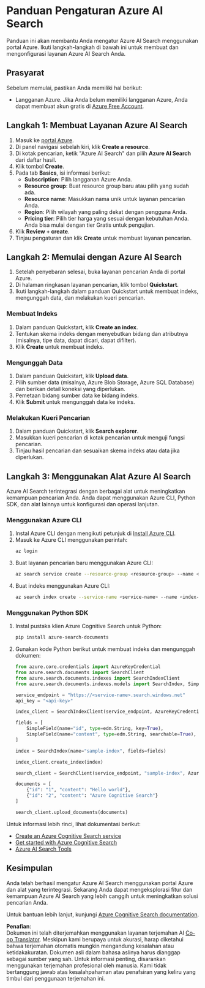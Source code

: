 <!--
CO_OP_TRANSLATOR_METADATA:
{
  "original_hash": "f0ce2d470f3efad6f8c7df376f416a4b",
  "translation_date": "2025-07-12T07:38:38+00:00",
  "source_file": "00-course-setup/AzureSearch.md",
  "language_code": "id"
}
-->
# Panduan Pengaturan Azure AI Search

Panduan ini akan membantu Anda mengatur Azure AI Search menggunakan portal Azure. Ikuti langkah-langkah di bawah ini untuk membuat dan mengonfigurasi layanan Azure AI Search Anda.

## Prasyarat

Sebelum memulai, pastikan Anda memiliki hal berikut:

- Langganan Azure. Jika Anda belum memiliki langganan Azure, Anda dapat membuat akun gratis di [Azure Free Account](https://azure.microsoft.com/free/?wt.mc_id=studentamb_258691).

## Langkah 1: Membuat Layanan Azure AI Search

1. Masuk ke [portal Azure](https://portal.azure.com/?wt.mc_id=studentamb_258691).
2. Di panel navigasi sebelah kiri, klik **Create a resource**.
3. Di kotak pencarian, ketik "Azure AI Search" dan pilih **Azure AI Search** dari daftar hasil.
4. Klik tombol **Create**.
5. Pada tab **Basics**, isi informasi berikut:
   - **Subscription**: Pilih langganan Azure Anda.
   - **Resource group**: Buat resource group baru atau pilih yang sudah ada.
   - **Resource name**: Masukkan nama unik untuk layanan pencarian Anda.
   - **Region**: Pilih wilayah yang paling dekat dengan pengguna Anda.
   - **Pricing tier**: Pilih tier harga yang sesuai dengan kebutuhan Anda. Anda bisa mulai dengan tier Gratis untuk pengujian.
6. Klik **Review + create**.
7. Tinjau pengaturan dan klik **Create** untuk membuat layanan pencarian.

## Langkah 2: Memulai dengan Azure AI Search

1. Setelah penyebaran selesai, buka layanan pencarian Anda di portal Azure.
2. Di halaman ringkasan layanan pencarian, klik tombol **Quickstart**.
3. Ikuti langkah-langkah dalam panduan Quickstart untuk membuat indeks, mengunggah data, dan melakukan kueri pencarian.

### Membuat Indeks

1. Dalam panduan Quickstart, klik **Create an index**.
2. Tentukan skema indeks dengan menyebutkan bidang dan atributnya (misalnya, tipe data, dapat dicari, dapat difilter).
3. Klik **Create** untuk membuat indeks.

### Mengunggah Data

1. Dalam panduan Quickstart, klik **Upload data**.
2. Pilih sumber data (misalnya, Azure Blob Storage, Azure SQL Database) dan berikan detail koneksi yang diperlukan.
3. Pemetaan bidang sumber data ke bidang indeks.
4. Klik **Submit** untuk mengunggah data ke indeks.

### Melakukan Kueri Pencarian

1. Dalam panduan Quickstart, klik **Search explorer**.
2. Masukkan kueri pencarian di kotak pencarian untuk menguji fungsi pencarian.
3. Tinjau hasil pencarian dan sesuaikan skema indeks atau data jika diperlukan.

## Langkah 3: Menggunakan Alat Azure AI Search

Azure AI Search terintegrasi dengan berbagai alat untuk meningkatkan kemampuan pencarian Anda. Anda dapat menggunakan Azure CLI, Python SDK, dan alat lainnya untuk konfigurasi dan operasi lanjutan.

### Menggunakan Azure CLI

1. Instal Azure CLI dengan mengikuti petunjuk di [Install Azure CLI](https://learn.microsoft.com/en-us/cli/azure/install-azure-cli?wt.mc_id=studentamb_258691).
2. Masuk ke Azure CLI menggunakan perintah:
   ```bash
   az login
   ```
3. Buat layanan pencarian baru menggunakan Azure CLI:
   ```bash
   az search service create --resource-group <resource-group> --name <service-name> --sku Free
   ```
4. Buat indeks menggunakan Azure CLI:
   ```bash
   az search index create --service-name <service-name> --name <index-name> --fields "field1:type, field2:type"
   ```

### Menggunakan Python SDK

1. Instal pustaka klien Azure Cognitive Search untuk Python:
   ```bash
   pip install azure-search-documents
   ```
2. Gunakan kode Python berikut untuk membuat indeks dan mengunggah dokumen:
   ```python
   from azure.core.credentials import AzureKeyCredential
   from azure.search.documents import SearchClient
   from azure.search.documents.indexes import SearchIndexClient
   from azure.search.documents.indexes.models import SearchIndex, SimpleField, edm

   service_endpoint = "https://<service-name>.search.windows.net"
   api_key = "<api-key>"

   index_client = SearchIndexClient(service_endpoint, AzureKeyCredential(api_key))

   fields = [
       SimpleField(name="id", type=edm.String, key=True),
       SimpleField(name="content", type=edm.String, searchable=True),
   ]

   index = SearchIndex(name="sample-index", fields=fields)

   index_client.create_index(index)

   search_client = SearchClient(service_endpoint, "sample-index", AzureKeyCredential(api_key))

   documents = [
       {"id": "1", "content": "Hello world"},
       {"id": "2", "content": "Azure Cognitive Search"}
   ]

   search_client.upload_documents(documents)
   ```

Untuk informasi lebih rinci, lihat dokumentasi berikut:

- [Create an Azure Cognitive Search service](https://learn.microsoft.com/en-us/azure/search/search-create-service-portal?wt.mc_id=studentamb_258691)
- [Get started with Azure Cognitive Search](https://learn.microsoft.com/en-us/azure/search/search-get-started-portal?wt.mc_id=studentamb_258691)
- [Azure AI Search Tools](https://learn.microsoft.com/en-us/azure/ai-services/agents/how-to/tools/azure-ai-search?tabs=azurecli%2Cpython&pivots=code-examples?wt.mc_id=studentamb_258691)

## Kesimpulan

Anda telah berhasil mengatur Azure AI Search menggunakan portal Azure dan alat yang terintegrasi. Sekarang Anda dapat mengeksplorasi fitur dan kemampuan Azure AI Search yang lebih canggih untuk meningkatkan solusi pencarian Anda.

Untuk bantuan lebih lanjut, kunjungi [Azure Cognitive Search documentation](https://learn.microsoft.com/en-us/azure/search/?wt.mc_id=studentamb_258691).

**Penafian**:  
Dokumen ini telah diterjemahkan menggunakan layanan terjemahan AI [Co-op Translator](https://github.com/Azure/co-op-translator). Meskipun kami berupaya untuk akurasi, harap diketahui bahwa terjemahan otomatis mungkin mengandung kesalahan atau ketidakakuratan. Dokumen asli dalam bahasa aslinya harus dianggap sebagai sumber yang sah. Untuk informasi penting, disarankan menggunakan terjemahan profesional oleh manusia. Kami tidak bertanggung jawab atas kesalahpahaman atau penafsiran yang keliru yang timbul dari penggunaan terjemahan ini.
